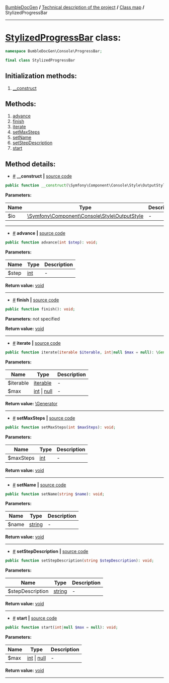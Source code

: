 <!-- {% raw %} -->
<embed> <a href="/docs/README.md">BumbleDocGen</a> <b>/</b> <a href="/docs/tech/readme.md">Technical description of the project</a> <b>/</b> <a href="/docs/tech/map.md">Class map</a> <b>/</b> StylizedProgressBar<hr> </embed>

<h1>
    <a href="https://github.com/bumble-tech/bumble-doc-gen/blob/master/src/Console/ProgressBar/StylizedProgressBar.php#L10">StylizedProgressBar</a> class:
</h1>





```php
namespace BumbleDocGen\Console\ProgressBar;

final class StylizedProgressBar
```








<h2>Initialization methods:</h2>

<ol>
<li>
    <a href="#m-construct">__construct</a>
    </li>
</ol>

<h2>Methods:</h2>

<ol>
<li>
    <a href="#madvance">advance</a>
    </li>
<li>
    <a href="#mfinish">finish</a>
    </li>
<li>
    <a href="#miterate">iterate</a>
    </li>
<li>
    <a href="#msetmaxsteps">setMaxSteps</a>
    </li>
<li>
    <a href="#msetname">setName</a>
    </li>
<li>
    <a href="#msetstepdescription">setStepDescription</a>
    </li>
<li>
    <a href="#mstart">start</a>
    </li>
</ol>







<h2>Method details:</h2>

<div class='method_description-block'>

<ul>
<li><a name="m-construct" href="#m-construct">#</a>
 <b>__construct</b>
    <b>|</b> <a href="https://github.com/bumble-tech/bumble-doc-gen/blob/master/src/Console/ProgressBar/StylizedProgressBar.php#L16">source code</a></li>
</ul>

```php
public function __construct(\Symfony\Component\Console\Style\OutputStyle $io);
```



<b>Parameters:</b>

<table>
    <thead>
    <tr>
        <th>Name</th>
        <th>Type</th>
        <th>Description</th>
    </tr>
    </thead>
    <tbody>
            <tr>
            <td>$io</td>
            <td><a href='https://github.com/symfony/console/blob/master/Style/OutputStyle.php'>\Symfony\Component\Console\Style\OutputStyle</a></td>
            <td>-</td>
        </tr>
        </tbody>
</table>



</div>
<hr>
<div class='method_description-block'>

<ul>
<li><a name="madvance" href="#madvance">#</a>
 <b>advance</b>
    <b>|</b> <a href="https://github.com/bumble-tech/bumble-doc-gen/blob/master/src/Console/ProgressBar/StylizedProgressBar.php#L79">source code</a></li>
</ul>

```php
public function advance(int $step): void;
```



<b>Parameters:</b>

<table>
    <thead>
    <tr>
        <th>Name</th>
        <th>Type</th>
        <th>Description</th>
    </tr>
    </thead>
    <tbody>
            <tr>
            <td>$step</td>
            <td><a href='https://www.php.net/manual/en/language.types.integer.php'>int</a></td>
            <td>-</td>
        </tr>
        </tbody>
</table>

<b>Return value:</b> <a href='https://www.php.net/manual/en/language.types.void.php'>void</a>


</div>
<hr>
<div class='method_description-block'>

<ul>
<li><a name="mfinish" href="#mfinish">#</a>
 <b>finish</b>
    <b>|</b> <a href="https://github.com/bumble-tech/bumble-doc-gen/blob/master/src/Console/ProgressBar/StylizedProgressBar.php#L84">source code</a></li>
</ul>

```php
public function finish(): void;
```



<b>Parameters:</b> not specified

<b>Return value:</b> <a href='https://www.php.net/manual/en/language.types.void.php'>void</a>


</div>
<hr>
<div class='method_description-block'>

<ul>
<li><a name="miterate" href="#miterate">#</a>
 <b>iterate</b>
    <b>|</b> <a href="https://github.com/bumble-tech/bumble-doc-gen/blob/master/src/Console/ProgressBar/StylizedProgressBar.php#L57">source code</a></li>
</ul>

```php
public function iterate(iterable $iterable, int|null $max = null): \Generator;
```



<b>Parameters:</b>

<table>
    <thead>
    <tr>
        <th>Name</th>
        <th>Type</th>
        <th>Description</th>
    </tr>
    </thead>
    <tbody>
            <tr>
            <td>$iterable</td>
            <td><a href='https://www.php.net/manual/en/language.types.iterable.php'>iterable</a></td>
            <td>-</td>
        </tr>
            <tr>
            <td>$max</td>
            <td><a href='https://www.php.net/manual/en/language.types.integer.php'>int</a> | <a href='https://www.php.net/manual/en/language.types.null.php'>null</a></td>
            <td>-</td>
        </tr>
        </tbody>
</table>

<b>Return value:</b> <a href='https://www.php.net/manual/en/language.generators.overview.php'>\Generator</a>


</div>
<hr>
<div class='method_description-block'>

<ul>
<li><a name="msetmaxsteps" href="#msetmaxsteps">#</a>
 <b>setMaxSteps</b>
    <b>|</b> <a href="https://github.com/bumble-tech/bumble-doc-gen/blob/master/src/Console/ProgressBar/StylizedProgressBar.php#L74">source code</a></li>
</ul>

```php
public function setMaxSteps(int $maxSteps): void;
```



<b>Parameters:</b>

<table>
    <thead>
    <tr>
        <th>Name</th>
        <th>Type</th>
        <th>Description</th>
    </tr>
    </thead>
    <tbody>
            <tr>
            <td>$maxSteps</td>
            <td><a href='https://www.php.net/manual/en/language.types.integer.php'>int</a></td>
            <td>-</td>
        </tr>
        </tbody>
</table>

<b>Return value:</b> <a href='https://www.php.net/manual/en/language.types.void.php'>void</a>


</div>
<hr>
<div class='method_description-block'>

<ul>
<li><a name="msetname" href="#msetname">#</a>
 <b>setName</b>
    <b>|</b> <a href="https://github.com/bumble-tech/bumble-doc-gen/blob/master/src/Console/ProgressBar/StylizedProgressBar.php#L43">source code</a></li>
</ul>

```php
public function setName(string $name): void;
```



<b>Parameters:</b>

<table>
    <thead>
    <tr>
        <th>Name</th>
        <th>Type</th>
        <th>Description</th>
    </tr>
    </thead>
    <tbody>
            <tr>
            <td>$name</td>
            <td><a href='https://www.php.net/manual/en/language.types.string.php'>string</a></td>
            <td>-</td>
        </tr>
        </tbody>
</table>

<b>Return value:</b> <a href='https://www.php.net/manual/en/language.types.void.php'>void</a>


</div>
<hr>
<div class='method_description-block'>

<ul>
<li><a name="msetstepdescription" href="#msetstepdescription">#</a>
 <b>setStepDescription</b>
    <b>|</b> <a href="https://github.com/bumble-tech/bumble-doc-gen/blob/master/src/Console/ProgressBar/StylizedProgressBar.php#L50">source code</a></li>
</ul>

```php
public function setStepDescription(string $stepDescription): void;
```



<b>Parameters:</b>

<table>
    <thead>
    <tr>
        <th>Name</th>
        <th>Type</th>
        <th>Description</th>
    </tr>
    </thead>
    <tbody>
            <tr>
            <td>$stepDescription</td>
            <td><a href='https://www.php.net/manual/en/language.types.string.php'>string</a></td>
            <td>-</td>
        </tr>
        </tbody>
</table>

<b>Return value:</b> <a href='https://www.php.net/manual/en/language.types.void.php'>void</a>


</div>
<hr>
<div class='method_description-block'>

<ul>
<li><a name="mstart" href="#mstart">#</a>
 <b>start</b>
    <b>|</b> <a href="https://github.com/bumble-tech/bumble-doc-gen/blob/master/src/Console/ProgressBar/StylizedProgressBar.php#L69">source code</a></li>
</ul>

```php
public function start(int|null $max = null): void;
```



<b>Parameters:</b>

<table>
    <thead>
    <tr>
        <th>Name</th>
        <th>Type</th>
        <th>Description</th>
    </tr>
    </thead>
    <tbody>
            <tr>
            <td>$max</td>
            <td><a href='https://www.php.net/manual/en/language.types.integer.php'>int</a> | <a href='https://www.php.net/manual/en/language.types.null.php'>null</a></td>
            <td>-</td>
        </tr>
        </tbody>
</table>

<b>Return value:</b> <a href='https://www.php.net/manual/en/language.types.void.php'>void</a>


</div>
<hr>

<!-- {% endraw %} -->